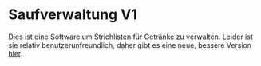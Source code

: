 # Saufverwaltung V1
Dies ist eine Software um Strichlisten für Getränke zu verwalten. Leider ist sie relativ benutzerunfreundlich, daher gibt es eine neue, bessere Version [hier](https://github.com/juril33t/Saufverwaltung2). 
